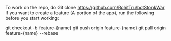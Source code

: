 To work on the repo, do Git clone https://github.com/RohitTru/botStonkWar
If you want to create a feature (A portion of the app), run the following before you start working:

git checkout -b feature-{name} 
git push origin feature-{name}
git pull origin feature-{name} --rebase